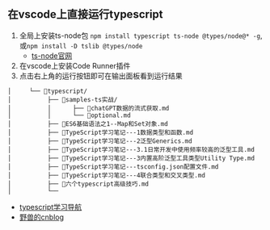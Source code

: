 ## 在vscode上直接运行typescript

1. 全局上安装ts-node包 `npm install typescript ts-node @types/node@* -g`, 或`npm install -D tslib @types/node`
	- [ts-node官网](https://www.npmjs.com/package/ts-node#installation) 
3. 在vscode上安装Code Runner插件
4. 点击右上角的运行按钮即可在输出面板看到运行结果

```
│     └── 📂typescript/
│          ├── 📂samples-ts实战/
│          │      ├── 📄chatGPT数据的流式获取.md
│          │      └── 📄optional.md
│          ├── 📄ES6基础语法之1--Map和Set对象.md
│          ├── 📄TypeScript学习笔记---1数据类型和函数.md
│          ├── 📄TypeScript学习笔记---2泛型Generics.md
│          ├── 📄TypeScript学习笔记---3.1日常开发中使用频率较高的泛型工具.md
│          ├── 📄TypeScript学习笔记---3内置高阶泛型工具类型Utility Type.md
│          ├── 📄TypeScript学习笔记---tsconfig.json配置文件.md
│          ├── 📄TypeScript学习笔记---4联合类型和交叉类型.md
│          ├── 📄六个typescript高级技巧.md
│          └── 
```

- [typescript学习导航](https://blog.csdn.net/weixin_44828005/article/details/119336338)
- [野兽的cnblog](https://www.cnblogs.com/ys-ys/)
